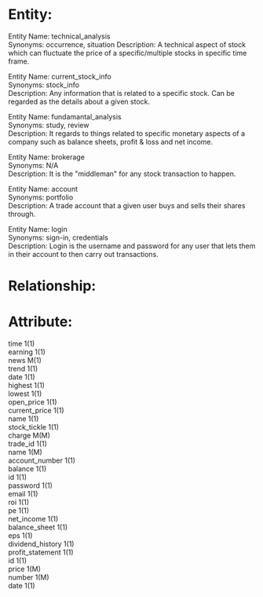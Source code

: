 
# Entity:

Entity Name: technical_analysis  
Synonyms: occurrence, situation
Description: A technical aspect of stock which can fluctuate the price of a specific/multiple stocks in specific time frame.

Entity Name: current_stock_info  
Synonyms: stock_info  
Description: Any information that is related to a specific stock. Can be regarded as the details about a given stock.

Entity Name: fundamantal_analysis  
Synonyms: study, review  
Description: It regards to things related to specific monetary aspects of a company such as balance sheets, profit & loss and net income.

Entity Name: brokerage  
Synonyms: N/A  
Description: It is the "middleman" for any stock transaction to happen.

Entity Name: account  
Synonyms: portfolio   
Description: A trade account that a given user buys and sells their shares through.

Entity Name: login  
Synonyms: sign-in, credentials  
Description: Login is the username and password for any user that lets them in their account to then carry out transactions.

# Relationship:
  

# Attribute:
time 1(1)      
earning 1(1)   
news M(1)    
trend 1(1)   
date 1(1)    
highest 1(1)   
lowest 1(1)   
open_price 1(1)    
current_price 1(1)   
name 1(1)   
stock_tickle 1(1)    
charge M(M)    
trade_id 1(1)    
name 1(M)   
account_number 1(1)    
balance 1(1)    
id 1(1)   
password 1(1)    
email 1(1)    
roi 1(1)    
pe 1(1)   
net_income 1(1)   
balance_sheet 1(1)    
eps 1(1)   
dividend_history 1(1)   
profit_statement 1(1)    
id 1(1)   
price 1(M)  
number 1(M)  
date 1(1)  


